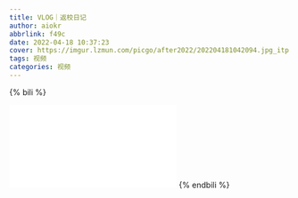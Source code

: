 ```yaml
---
title: VLOG｜返校日记
author: aiokr
abbrlink: f49c
date: 2022-04-18 10:37:23
cover: https://imgur.lzmun.com/picgo/after2022/202204181042094.jpg_itp
tags: 视频
categories: 视频
---
```


{% bili %}
 <iframe src="//player.bilibili.com/player.html?aid=638203631&bvid=BV19Y4y1e72C&cid=576909226&page=1" scrolling="no" border="0" frameborder="no" framespacing="0" allowfullscreen="true"> </iframe>
{% endbili %}

